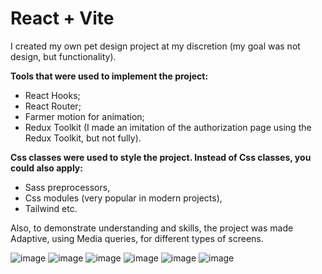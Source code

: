 # React + Vite

I created my own pet design project at my discretion (my goal was not design, but functionality).


<strong> Tools that were used to implement the project: </strong>
- React Hooks;
- React Router;
- Farmer motion for animation;
- Redux Toolkit (I made an imitation of the authorization page using the Redux Toolkit, but not fully).

  
<strong>Css classes were used to style the project. Instead of Сss classes, you could also apply:</strong>
- Sass preprocessors,
- Сss modules (very popular in modern projects),
- Tailwind etc.

  
Also, to demonstrate understanding and skills, the project was made Adaptive, using Media queries, for different types of screens.

  
![image](https://github.com/user-attachments/assets/95815ef5-3571-4db8-b399-2fa49b09ebfd)
![image](https://github.com/user-attachments/assets/cd653b62-6776-40ab-a458-688773f0178c)
![image](https://github.com/user-attachments/assets/82e56f11-70eb-4bb8-ac16-cbf6dc9ad0df)
![image](https://github.com/user-attachments/assets/89f44ce1-5c25-4f38-b5ec-ec3ba21fdef4)
![image](https://github.com/user-attachments/assets/921a371b-4bfc-4b40-a359-9e6af49eb444)
![image](https://github.com/user-attachments/assets/4999f752-2c44-4a56-9c84-8f914cc657a4)

